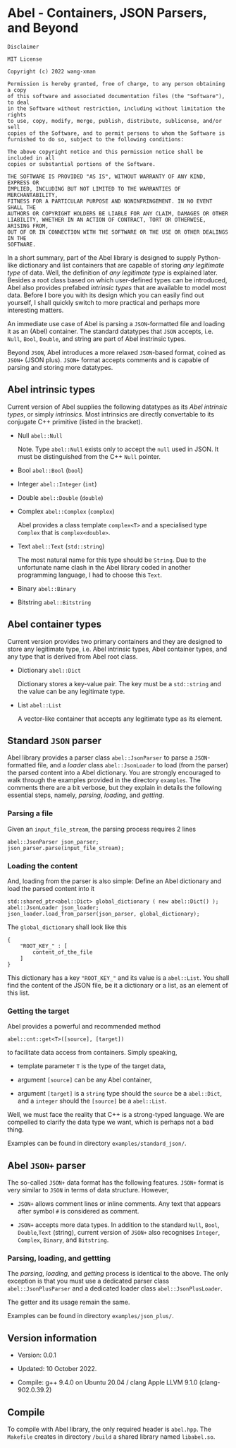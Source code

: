 # Abel - Containers, JSON Parsers, and Beyond

```
Disclaimer

MIT License

Copyright (c) 2022 wang-xman

Permission is hereby granted, free of charge, to any person obtaining a copy
of this software and associated documentation files (the "Software"), to deal
in the Software without restriction, including without limitation the rights
to use, copy, modify, merge, publish, distribute, sublicense, and/or sell
copies of the Software, and to permit persons to whom the Software is
furnished to do so, subject to the following conditions:

The above copyright notice and this permission notice shall be included in all
copies or substantial portions of the Software.

THE SOFTWARE IS PROVIDED "AS IS", WITHOUT WARRANTY OF ANY KIND, EXPRESS OR
IMPLIED, INCLUDING BUT NOT LIMITED TO THE WARRANTIES OF MERCHANTABILITY,
FITNESS FOR A PARTICULAR PURPOSE AND NONINFRINGEMENT. IN NO EVENT SHALL THE
AUTHORS OR COPYRIGHT HOLDERS BE LIABLE FOR ANY CLAIM, DAMAGES OR OTHER
LIABILITY, WHETHER IN AN ACTION OF CONTRACT, TORT OR OTHERWISE, ARISING FROM,
OUT OF OR IN CONNECTION WITH THE SOFTWARE OR THE USE OR OTHER DEALINGS IN THE
SOFTWARE.
```

In a short summary, part of the Abel library is designed to supply Python-like dictionary and list containers that are capable of storing
*any legitimate type* of data. Well, the definition of *any legitimate type* is explained later. Besides a root class
based on which user-defined types can be introduced, Abel also provides
prefabed *intrinsic types* that are available to model most data. Before I bore you with its design which you can easily find out yourself, I shall
quickly switch to more practical and perhaps more interesting matters. 

An immediate use case of Abel is parsing a `JSON`-formatted file and loading
it as an (Abel) container. The standard datatypes that `JSON` accepts, i.e.
`Null`, `Bool`, `Double`, and string are part of Abel instrinsic types.

Beyond `JSON`, Abel introduces a more relaxed `JSON`-based format, coined as
`JSON+` (JSON plus). `JSON+` format accepts comments and is capable of parsing
and storing more datatypes.

## Abel intrinsic types

Current version of Abel supplies the following datatypes as its
*Abel intrinsic types*, or simply *intrinsics*. Most intrinsics are directly convertable to its conjugate C++ primitive (listed in the bracket).

- Null `abel::Null`

  Note. Type `abel::Null` exists only to accept the `null` used in JSON.
  It must be distinguished from the C++ `Null` pointer. 

- Bool `abel::Bool` (`bool`)

- Integer `abel::Integer` (`int`)

- Double `abel::Double` (`double`)

- Complex `abel::Complex` (`complex`)
  
  Abel provides a class template `complex<T>` and a specialised type
  `Complex` that is `complex<double>`.

- Text `abel::Text` (`std::string`)

  The most natural name for this type should be `String`. Due to the
  unfortunate name clash in the Abel library coded in another programming
  language, I had to choose this `Text`.

- Binary `abel::Binary`

- Bitstring `abel::Bitstring`

## Abel container types

Current version provides two primary containers and they are designed to store
any legitimate type, i.e. Abel intrinsic types, Abel container types, and any
type that is derived from Abel root class.

- Dictionary `abel::Dict`

  Dictionary stores a key-value pair. The key must be a `std::string` and
  the value can be any legitimate type.

- List `abel::List`

  A vector-like container that accepts any legitimate type as its element.

## Standard `JSON` parser

Abel library provides a parser class `abel::JsonParser` to parse a `JSON`-
formatted file, and a *loader* class `abel::JsonLoader` to load (from the
parser) the parsed content into a Abel dictionary. You are strongly encouraged
to walk through the examples provided in the directory `examples`. The comments
there are a bit verbose, but they explain in details the following essential
steps, namely, *parsing*, *loading*, and *getting*.

### Parsing a file

Given an `input_file_stream`, the parsing process requires 2 lines

```
abel::JsonParser json_parser;
json_parser.parse(input_file_stream);
```        

### Loading the content

And, loading from the parser is also simple: Define an Abel dictionary and
load the parsed content into it

```
std::shared_ptr<abel::Dict> global_dictionary ( new abel::Dict() );
abel::JsonLoader json_loader;
json_loader.load_from_parser(json_parser, global_dictionary);
```

The `global_dictionary` shall look like this
```
{
    "ROOT_KEY_" : [
        content_of_the_file
    ]
}
```
This dictionary has a key `"ROOT_KEY_"` and its value is a `abel::List`. You
shall find the content of the JSON file, be it a dictionary or a list, as an
element of this list.

### Getting the target

Abel provides a powerful and recommended method
```
abel::cnt::get<T>([source], [target])
```
to facilitate data access from containers. Simply speaking,

- template parameter `T` is the type of the target data,

- argument `[source]` can be any Abel container,

- argument `[target]` is a `string` type should the `source` be a `abel::Dict`,
  and a `integer` should the `[source]` be a `abel::List`.

Well, we must face the reality that C++ is a strong-typed language. We are
compelled to clarify the data type we want, which is perhaps not a bad thing.

Examples can be found in directory `examples/standard_json/`.

## Abel `JSON+` parser

The so-called `JSON+` data format has the following features. `JSON+` format
is very similar to `JSON` in terms of data structure. However,

- `JSON+` allows comment lines or inline comments. Any text that appears
  after symbol `#` is considered as comment.

- `JSON+` accepts more data types. In addition to the standard `Null`, `Bool`,
  `Double`,`Text` (string), current version of `JSON+` also recognises
  `Integer`, `Complex`, `Binary`, and `Bitstring`.

### Parsing, loading, and gettting

The *parsing*, *loading*, and *getting* process is identical to the above.
The only exception is that you must use a dedicated parser class
`abel::JsonPlusParser` and a dedicated loader class `abel::JsonPlusLoader`.

The getter and its usage remain the same.

Examples can be found in directory `examples/json_plus/`.

## Version information

- Version: 0.0.1

- Updated: 10 October 2022.

- Compile: g++ 9.4.0 on Ubuntu 20.04 / clang Apple LLVM 9.1.0 (clang-902.0.39.2)

## Compile

To compile with Abel library, the only required header is `abel.hpp`.
The `Makefile` creates in directory `/build` a shared library named `libabel.so`.